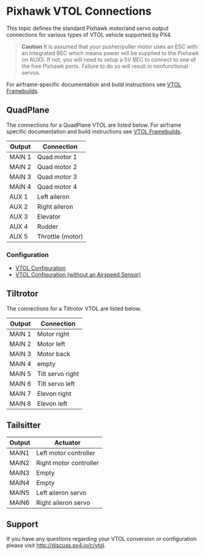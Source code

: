 # Pixhawk VTOL Connections

This topic defines the standard Pixhawk motor/and servo output connections for various types of VTOL vehicle supported by PX4.

> **Caution** It is assumed that your pusher/puller motor uses an ESC with an
  integrated BEC which means power will be supplied to the Pixhawk on
  AUX5. If not, you will need to setup a 5V BEC to connect to one of the
  free Pixhawk ports. Failure to do so will result in nonfunctional servos.
  
For airframe-specific documentation and build instructions see [VTOL Framebuilds](./framebuild_vtol/README.md).


## QuadPlane

The connections for a QuadPlane VTOL are listed below. For airframe specific documentation and build instructions see [VTOL Framebuilds](./framebuild_vtol/README.md).

Output | Connection
--- | ---
MAIN 1   | Quad motor 1
MAIN 2   | Quad motor 2
MAIN 3   | Quad motor 3
MAIN 4   | Quad motor 4
AUX 1    | Left aileron
AUX 2    | Right aileron
AUX 3    | Elevator
AUX 4    | Rudder
AUX 5    | Throttle (motor)


### Configuration

* [VTOL Configuration](../config/vtol_quad_configuration.md)
* [VTOL Configuration (without an Airspeed Sensor)](../advanced_config/vtol_without_airspeed_sensor.md)

## Tiltrotor

The connections for a Tiltrotor VTOL are listed below. 

Output | Connection
--- | --- 
MAIN 1 | Motor right
MAIN 2 | Motor left
MAIN 3 | Motor back
MAIN 4 | empty
MAIN 5 | Tilt servo right
MAIN 6 | Tilt servo left
MAIN 7 | Elevon right
MAIN 8 | Elevon left

## Tailsitter

Output | Actuator
--- | --- 
MAIN1 | Left motor controller
MAIN2 | Right motor controller
MAIN3 | Empty
MAIN4 | Empty
MAIN5 | Left aileron servo
MAIN6 | Right aileron servo



## Support

If you have any questions regarding your VTOL conversion or
configuration please visit <http://discuss.px4.io/c/vtol>.


 

